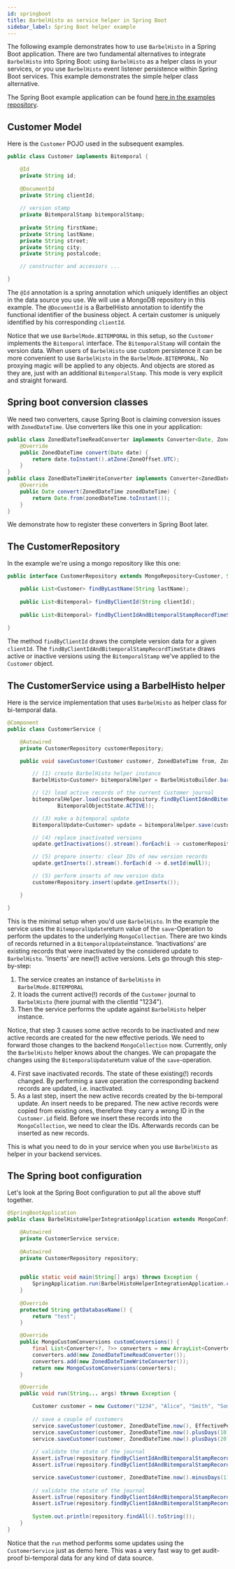 ```yaml
---
id: springboot
title: BarbelHisto as service helper in Spring Boot
sidebar_label: Spring Boot helper example
---
```


The following example demonstrates how to use `BarbelHisto` in a Spring Boot application. There are two fundamental alternatives to integrate `BarbelHisto` into Spring Boot: using `BarbelHisto` as a helper class in your services, or you use `BarbelHisto` event listener persistence within Spring Boot services. This example demonstrates the simple helper class alternative.

The Spring Boot example application can be found [here in the examples repository](https://github.com/projectbarbel/barbelhisto-samples/tree/master/springboot-helper).

## Customer Model

Here is the `Customer` POJO used in the subsequent examples.

```java
public class Customer implements Bitemporal {

    @Id
    private String id;
    
	@DocumentId
	private String clientId;
	
	// version stamp
	private BitemporalStamp bitemporalStamp;
	
	private String firstName;
	private String lastName;
	private String street;
	private String city;
	private String postalcode;

    // constructor and accessors ...

}    
```
The `@Id` annotation is a spring annotation which uniquely identifies an object in the data source you use. We will use a MongoDB repository in this example. The `@DocumentId`  is a BarbelHisto annotation to identify the functional identifier of the business object. A certain customer is uniquely identified by his corresponding `clientId`.

Notice that we use `BarbelMode.BITEMPORAL` in this setup, so the `Customer` implements the `Bitemporal` interface.
The `BitemporalStamp` will contain the version data. When users of `BarbelHisto` use custom persistence it can be more convenient to use `BarbelHisto` in the `BarbelMode.BITEMPORAL`. No proxying magic will be applied to any objects. And objects are stored as they are, just with an additional `BitemporalStamp`. This mode is very explicit and straight forward.

## Spring boot conversion classes

We need two converters, cause Spring Boot is claiming conversion issues with `ZonedDateTime`.
Use converters like this one in your application:

```java
public class ZonedDateTimeReadConverter implements Converter<Date, ZonedDateTime> {
    @Override
    public ZonedDateTime convert(Date date) {
        return date.toInstant().atZone(ZoneOffset.UTC);
    }
}
public class ZonedDateTimeWriteConverter implements Converter<ZonedDateTime, Date> {
    @Override
    public Date convert(ZonedDateTime zonedDateTime) {
        return Date.from(zonedDateTime.toInstant());
    }
}
```
We demonstrate how to register these converters in Spring Boot later.

## The CustomerRepository

In the example we're using a mongo repository like this one:

```java
public interface CustomerRepository extends MongoRepository<Customer, String> {

	public List<Customer> findByLastName(String lastName);
	
	public List<Bitemporal> findByClientId(String clientId);
	
	public List<Bitemporal> findByClientIdAndBitemporalStampRecordTimeState(String clientId, BitemporalObjectState state);
	
}
```

The method `findByClientId` draws the complete version data for a given `clientId`.
The `findByClientIdAndBitemporalStampRecordTimeState` draws active or inactive versions using the `BitemporalStamp` we've applied to the `Customer` object.

## The CustomerService using a BarbelHisto helper

Here is the service implementation that uses `BarbelHisto` as helper class for bi-temporal data.

```java
@Component
public class CustomerService {

    @Autowired
    private CustomerRepository customerRepository;

    public void saveCustomer(Customer customer, ZonedDateTime from, ZonedDateTime until) {

        // (1) create BarbelHisto helper instance
        BarbelHisto<Customer> bitemporalHelper = BarbelHistoBuilder.barbel().withMode(BarbelMode.BITEMPORAL).build();

        // (2) load active records of the current Customer journal
        bitemporalHelper.load(customerRepository.findByClientIdAndBitemporalStampRecordTimeState(customer.getClientId(),
                BitemporalObjectState.ACTIVE));

        // (3) make a bitemporal update
        BitemporalUpdate<Customer> update = bitemporalHelper.save(customer, from, until);

        // (4) replace inactivated versions
        update.getInactivations().stream().forEach(i -> customerRepository.save(i));

        // (5) prepare inserts: clear IDs of new version records
        update.getInserts().stream().forEach(d -> d.setId(null));

        // (5) perform inserts of new version data
        customerRepository.insert(update.getInserts());

    }

}
```

This is the minimal setup when you'd use `BarbelHisto`. In the example the service uses the `BitemporalUpdate`return value of the `save`-Operation to perform the updates to the underlying `MongoCollection`. There are two kinds of records returned in a `BitemporalUpdate`instance. 'Inactivations' are existing records that were inactivated by the considered update to `BarbelHisto`. 'Inserts' are new(!) active versions. Lets go through this step-by-step:

1. The service creates an instance of `BarbelHisto` in `BarbelMode.BITEMPORAL`
2. It loads the current active(!) records of the `Customer` journal to `BarbelHisto` (here journal with the clientId "1234").
3. Then the service performs the update against `BarbelHisto` helper instance. 

Notice, that step 3 causes some active records to be inactivated and new active records are created for the new effective periods. We need to forward those changes to the backend `MongoCollection` now. Currently, only the `BarbelHisto` helper knows about the changes. We can propagate the changes using the `BitemporalUpdate`return value of the `save`-operation.

4. First save inactivated records. The state of these existing(!) records changed. By performing a save operation the corresponding backend records are updated, i.e. inactivated.
5. As a last step, insert the new active records created by the bi-temporal update. An insert needs to be prepared. The new active records were copied from existing ones, therefore they carry a wrong ID in the `Customer.id` field. Before we insert these records into the `MongoCollection`, we need to clear the IDs. Afterwards records can be inserted as new records.

This is what you need to do in your service when you use `BarbelHisto` as helper in your backend services.

## The Spring boot configuration

Let's look at the Spring Boot configuration to put all the above stuff together.

```java
@SpringBootApplication
public class BarbelHistoHelperIntegrationApplication extends MongoConfigurationSupport implements CommandLineRunner {

    @Autowired
    private CustomerService service;
    
    @Autowired
    private CustomerRepository repository;
    

    public static void main(String[] args) throws Exception {
	    SpringApplication.run(BarbelHistoHelperIntegrationApplication.class, args);
	}
	
    @Override
    protected String getDatabaseName() {
        return "test";
    }

    @Override
    public MongoCustomConversions customConversions() {
        final List<Converter<?, ?>> converters = new ArrayList<Converter<?, ?>>();
        converters.add(new ZonedDateTimeReadConverter());
        converters.add(new ZonedDateTimeWriteConverter());
        return new MongoCustomConversions(converters);
    }

	@Override
    public void run(String... args) throws Exception {

	    Customer customer = new Customer("1234", "Alice", "Smith", "Some Street 10", "Houston", "77001");
	    
        // save a couple of customers
	    service.saveCustomer(customer, ZonedDateTime.now(), EffectivePeriod.INFINITE);
	    service.saveCustomer(customer, ZonedDateTime.now().plusDays(10), EffectivePeriod.INFINITE);
	    service.saveCustomer(customer, ZonedDateTime.now().plusDays(20), EffectivePeriod.INFINITE);
	    
        // validate the state of the journal
	    Assert.isTrue(repository.findByClientIdAndBitemporalStampRecordTimeState("1234", BitemporalObjectState.ACTIVE).size() == 3, "must contain 3 active records");
	    Assert.isTrue(repository.findByClientIdAndBitemporalStampRecordTimeState("1234", BitemporalObjectState.INACTIVE).size() == 2, "must contain 2 inactive records");

	    service.saveCustomer(customer, ZonedDateTime.now().minusDays(1), EffectivePeriod.INFINITE);
	    
	    // validate the state of the journal
        Assert.isTrue(repository.findByClientIdAndBitemporalStampRecordTimeState("1234", BitemporalObjectState.ACTIVE).size() == 1, "must contain 1 active records");
        Assert.isTrue(repository.findByClientIdAndBitemporalStampRecordTimeState("1234", BitemporalObjectState.INACTIVE).size() == 5, "must contain 5 inactive records");
	    
	    System.out.println(repository.findAll().toString());
    }
}
```
Notice that the `run` method performs some updates using the `CustomerService` just as demo here.
This was a very fast way to get audit-proof bi-temporal data for any kind of data source.


